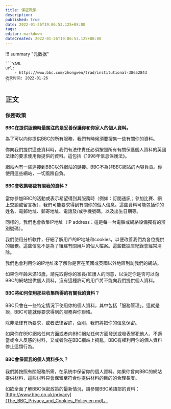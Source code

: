 ```yaml
---
title: 保密政策
description:
published: true
date: 2022-01-26T19:06:53.125+08:00
tags:
editor: markdown
dateCreated: 2022-01-26T19:06:53.125+08:00
---
```


!!! summary "元数据"

    ```YAML
    url:
        - https://www.bbc.com/zhongwen/trad/institutional-38652843
    收录时间: 2022-01-26
    ```

## 正文

### 保密政策

**BBC在提供服務時最關注的是妥善保護你和你家人的個人資料。**

為了可以向你提供BBC的所有服務，我們有時候須要搜集一些有關你的資料。

你向我們提供這些資料時，我們有法律責任必須按照所有有關保護個人資料的英國法律的要求使用你提供的資料。這包括《1998年信息保護法》。

網站內有一些連接到BBC以外網站的鏈接。BBC不為非BBC網站的內容負責。你使用這些網站，一切風險自負。

#### BBC會收集哪些有關我的資料？

當你參加BBC的活動或表示希望得到其服務時（例如：訂閱通訊；參加比賽、網上交談或留言板），我們可能要求得到有關你的個人信息。這些資料可能包括你的姓名、電郵地址、郵寄地址、電話及/或手機號碼，以及出生日期等。

同樣的，我們也會收集IP地址（IP address：這是每一台電腦或網絡設備獨有的辨別號碼）。

我們使用分析軟件，仔細了解用戶的IP地址和cookies，以便改善我們為各位提供的服務。這些信息不是為了組建有關用戶的個人檔案。這些數據庫紀錄會經常清除。

我們也會利用你的IP地址來了解你是否在英國或英國以外地區到訪我們的網站。

如果你年齡未滿16歲，請先取得你的家長/監護人的同意，以決定你是否可以向BBC的網站提供個人資料。沒有這種許可的用戶將不能向我們提供個人資料。

#### BBC將如何使用那些收集所得的有關我的資料？

BBC只會在一些特定情況下使用你的個人資料，其中包括「服務管理」。這就是說，BBC可能就你要求得到的服務與你聯絡。

除非法律有所要求，或者法律容許，否則，我們將把你的信息保密。

如果你在BBC網站任何方面或者向BBC網站任何方面發送或發表冒犯他人、不適當或令人反感的材料，又或者你在BBC網站上搗亂，BBC有權利用你的個人資料停止這類行為。

#### BBC會保留我的個人資料多久？

我們將按照有關服務所需，在系統中保留你的個人資料。如果你曾向BBC的網站提供材料，這些材料只會保留至符合你提供材料的目的的合理長度。

如欲全面了解BBC保密政策的最新情況，請參閱BBC英語部的資料： [http://www.bbc.co.uk/privacy](The_BBC_Privacy_and_Cookies_Policy.en.md)。
